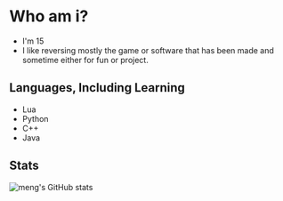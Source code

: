 # Who am i?
* I'm 15
* I like reversing mostly the game or software that has been made and sometime either for fun or project.

## Languages, Including Learning
* Lua
* Python
* C++
* Java

## Stats
![meng's GitHub stats](https://github-readme-stats.vercel.app/api?username=meng&theme=nightowl&show_icons=true)

